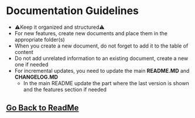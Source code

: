 ﻿# Documentation Guidelines

- ⚠️Keep it organized and structured⚠️
 - For new features, create new documents and place them in the appropriate folder(s)
 - When you create a new document, do not forget to add it to the table of content
 - Do not add unrelated information to an existing document, create a new one if needed
 - For incremental updates, you need to update the main **README.MD** and **CHANGELOG.MD** 
	 - In the main README update the part where the last version is shown and the features section if needed

##

## [Go Back to ReadMe](../../README.md)
